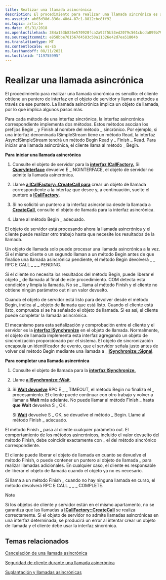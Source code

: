 ```yaml
---
title: Realizar una llamada asincrónica
description: El procedimiento para realizar una llamada sincrónica es sencillo El cliente obtiene un puntero de interfaz en el objeto de servidor y llama a métodos a través de ese puntero. La llamada asincrónica implica un objeto de llamada, por lo que implica algunos pasos más.
ms.assetid: ab65d38d-836a-48d4-87c1-8812cbc8ff92
ms.topic: article
ms.date: 05/31/2018
ms.openlocfilehash: 384a153b826e570920fca2a92f5b53ed2079c561cbcda899b793cef1f39473bf
ms.sourcegitcommit: e858bbe701567d4583c50a11326e42d7ea51804b
ms.translationtype: MT
ms.contentlocale: es-ES
ms.lasthandoff: 08/11/2021
ms.locfileid: "119755995"
---
```

# <a name="making-an-asynchronous-call"></a>Realizar una llamada asincrónica

El procedimiento para realizar una llamada sincrónica es sencillo: el cliente obtiene un puntero de interfaz en el objeto de servidor y llama a métodos a través de ese puntero. La llamada asincrónica implica un objeto de llamada, por lo que implica algunos pasos más.

Para cada método de una interfaz sincrónica, la interfaz asincrónica correspondiente implementa dos métodos. Estos métodos asocian los prefijos Begin \_ y Finish al nombre del método \_ sincrónico. Por ejemplo, si una interfaz denominada ISimpleStream tiene un método Read, la interfaz AsyncISimpleStream tendrá un método Begin Read y \_ Finish \_ Read. Para iniciar una llamada asincrónica, el cliente llama al método \_ Begin.

**Para iniciar una llamada asincrónica**

1.  Consulte el objeto de servidor para la [**interfaz ICallFactory.**](/windows/win32/api/objidlbase/nn-objidlbase-icallfactory) Si [**QueryInterface**](/windows/desktop/api/Unknwn/nf-unknwn-iunknown-queryinterface(q)) devuelve E \_ NOINTERFACE, el objeto de servidor no admite la llamada asincrónica.

2.  Llame [**a ICallFactory::CreateCall para**](/windows/win32/api/objidlbase/nf-objidlbase-icallfactory-createcall) crear un objeto de llamada correspondiente a la interfaz que desee y, a continuación, suelte el puntero a [**ICallFactory**](/windows/win32/api/objidlbase/nn-objidlbase-icallfactory).

3.  Si no solicitó un puntero a la interfaz asincrónica desde la llamada a [**CreateCall**](/windows/win32/api/objidlbase/nf-objidlbase-icallfactory-createcall), consulte el objeto de llamada para la interfaz asincrónica.

4.  Llame al método Begin \_ adecuado.

El objeto de servidor está procesando ahora la llamada asincrónica y el cliente puede realizar otro trabajo hasta que necesite los resultados de la llamada.

Un objeto de llamada solo puede procesar una llamada asincrónica a la vez. Si el mismo cliente o un segundo llaman a un método Begin antes de que finalice una llamada asincrónica pendiente, el método Begin devolverá \_ \_ RPC E CALL \_ \_ \_ PENDING.

Si el cliente no necesita los resultados del método Begin, puede liberar el objeto \_ de llamada al final de este procedimiento. COM detecta esta condición y limpia la llamada. No se \_ llama al método Finish y el cliente no obtiene ningún parámetro out ni un valor devuelto.

Cuando el objeto de servidor está listo para devolver desde el método Begin, indica al \_ objeto de llamada que está listo. Cuando el cliente está listo, comprueba si se ha señalado el objeto de llamada. Si es así, el cliente puede completar la llamada asincrónica.

El mecanismo para esta señalización y comprobación entre el cliente y el servidor es la [**interfaz ISynchronize**](/windows/win32/api/objidlbase/nn-objidlbase-isynchronize) en el objeto de llamada. Normalmente, el objeto de llamada implementa esta interfaz agregando un objeto de sincronización proporcionado por el sistema. El objeto de sincronización encapsula un identificador de evento, que el servidor señala justo antes de volver del método Begin mediante una llamada a \_ [**ISynchronize::Signal**](/windows/win32/api/objidlbase/nf-objidlbase-isynchronize-signal).

**Para completar una llamada asincrónica**

1.  Consulte el objeto de llamada para la [**interfaz ISynchronize.**](/windows/win32/api/objidlbase/nn-objidlbase-isynchronize)

2.  Llame [**a ISynchronize::Wait**](/windows/win32/api/objidlbase/nf-objidlbase-isynchronize-wait).

3.  Si [**Wait devuelve**](/windows/win32/api/objidlbase/nf-objidlbase-isynchronize-wait) RPC E \_ \_ TIMEOUT, el método Begin no finaliza el \_ procesamiento. El cliente puede continuar con otro trabajo y volver a llamar a **Wait** más adelante. No puede llamar al método Finish \_ hasta **que Wait** devuelva S \_ OK.

    Si [**Wait**](/windows/win32/api/objidlbase/nf-objidlbase-isynchronize-wait) devuelve S \_ OK, se devuelve el método \_ Begin. Llame al método Finish \_ adecuado.

El método Finish \_ pasa al cliente cualquier parámetro out. El comportamiento de los métodos asincrónicos, incluido el valor devuelto del método Finish, debe coincidir exactamente con \_ el del método sincrónico correspondiente.

El cliente puede liberar el objeto de llamada en cuanto se devuelve el método Finish, o puede contener un puntero al objeto de llamada \_ para realizar llamadas adicionales. En cualquier caso, el cliente es responsable de liberar el objeto de llamada cuando el objeto ya no es necesario.

Si llama a un método Finish \_ cuando no hay ninguna llamada en curso, el método devolverá RPC E CALL \_ \_ \_ COMPLETE.

> [!Note]  
> Si los objetos de cliente y servidor están en el mismo apartamento, no se garantiza que las llamadas a [**ICallFactory::CreateCall**](/windows/win32/api/objidlbase/nf-objidlbase-icallfactory-createcall) se realiza correctamente. Si el objeto de servidor no admite llamadas asincrónicas en una interfaz determinada, se producirá un error al intentar crear un objeto de llamada y el cliente debe usar la interfaz sincrónica.

 

## <a name="related-topics"></a>Temas relacionados

<dl> <dt>

[Cancelación de una llamada asincrónica](canceling-an-asynchronous-call.md)
</dt> <dt>

[Seguridad de cliente durante una llamada asincrónica](client-security-during-an-asynchronous-call.md)
</dt> <dt>

[Suplantación y llamadas asincrónicas](impersonation-and-asynchronous-calls.md)
</dt> </dl>

 

 